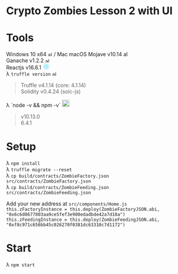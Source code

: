 
# Crypto Zombies Lesson 2 with UI  

# Tools
  Windows 10 x64  <img width="12px" src="https://www.clipartmax.com/png/middle/15-158853_download-windows-10-logo-vector.png" alt="alt text" title="Logo Title Text 1"> / Mac macOS Mojave v10.14 <img width="14px" src="https://km.support.apple.com/kb/securedImage.jsp?productid=PP91&size=240x240" alt="alt text" title="Logo Title Text 1">  
  Ganache v1.2.2  <img width="12px" src="https://truffleframework.com/img/ganache-logomark.svg" alt="alt text" title="Logo Title Text 1">  
  Reactjs v16.6.1  <img width="18px" src="data:image/svg+xml;base64,PHN2ZyB4bWxucz0iaHR0cDovL3d3dy53My5vcmcvMjAwMC9zdmciIHZpZXdCb3g9Ii0xMS41IC0xMC4yMzE3NCAyMyAyMC40NjM0OCI+CiAgPHRpdGxlPlJlYWN0IExvZ288L3RpdGxlPgogIDxjaXJjbGUgY3g9IjAiIGN5PSIwIiByPSIyLjA1IiBmaWxsPSIjNjFkYWZiIi8+CiAgPGcgc3Ryb2tlPSIjNjFkYWZiIiBzdHJva2Utd2lkdGg9IjEiIGZpbGw9Im5vbmUiPgogICAgPGVsbGlwc2Ugcng9IjExIiByeT0iNC4yIi8+CiAgICA8ZWxsaXBzZSByeD0iMTEiIHJ5PSI0LjIiIHRyYW5zZm9ybT0icm90YXRlKDYwKSIvPgogICAgPGVsbGlwc2Ugcng9IjExIiByeT0iNC4yIiB0cmFuc2Zvcm09InJvdGF0ZSgxMjApIi8+CiAgPC9nPgo8L3N2Zz4K" alt="alt text" title="Logo Title Text 1">  
  λ `truffle version`  <img width="12px" src="https://truffleframework.com/img/truffle-logomark.svg" alt="alt text" title="Logo Title Text 1">
  <blockquote>
    Truffle v4.1.14 (core: 4.1.14)<br>
    Solidity v0.4.24 (solc-js)
  </blockquote>
  λ `node -v && npm -v` <img width="20px" src="https://nodejs.org/static/images/logos/nodejs-new-pantone-black.png" alt="alt text" title="Logo Title Text 1">
  <blockquote>
    v10.13.0<br>
    6.4.1
  </blockquote>

# Setup
  λ `npm install`  
  λ `truffle migrate --reset`  
  λ `cp build/contracts/ZombieFactory.json src/contracts/ZombieFactory.json`  
  λ `cp build/contracts/ZombieFeeding.json src/contracts/ZombieFeeding.json`    

  Add your new address at `src/components/Home.js`  
  `this.zFactoryInstance = this.deploy(ZombieFactoryJSON.abi, "0x6c6d8677803aa9ce5fef3e900edadbde42a7d18a")`  
  `this.zFeedingInstance = this.deploy(ZombieFeedingJSON.abi, "0xf8c971c656bb45c026270f0381dc63310c7d1172")`  

# Start
  λ `npm start`  
